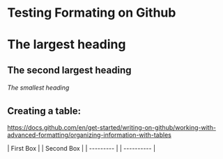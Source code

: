 # Testing Formating on Github

# The largest heading
## The second largest heading
###### The smallest heading


## Creating a table:

https://docs.github.com/en/get-started/writing-on-github/working-with-advanced-formatting/organizing-information-with-tables


| First Box | | Second Box |
| --------- | | ---------- |
